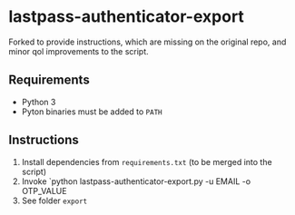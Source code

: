 # lastpass-authenticator-export
Forked to provide instructions, which are missing on the original repo, and minor qol improvements to the script.

## Requirements
- Python 3
- Pyton binaries must be added to `PATH`

## Instructions
1. Install dependencies from `requirements.txt` (to be merged into the script)
2. Invoke `python lastpass-authenticator-export.py -u EMAIL -o OTP_VALUE
3. See folder `export`
